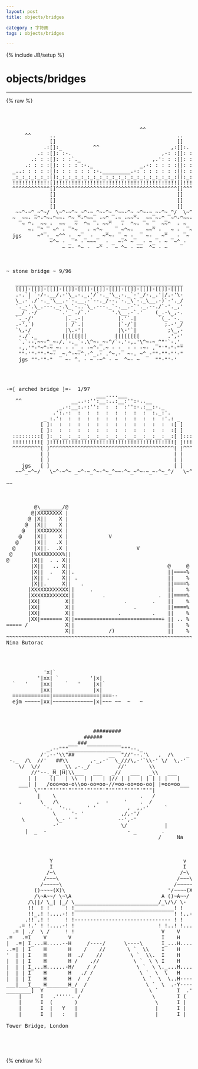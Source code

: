 ```yaml
---
layout: post
title: objects/bridges
category : 字符画
tags : objects/bridges
---
```

{% include JB/setup %}
# objects/bridges
---
{% raw %}
<pre>



                                           ^^
      ^^      ..                                       ..
              []                                       []
            .:[]:_          ^^                       ,:[]:.
          .: :[]: :-.                             ,-: :[]: :.
        .: : :[]: : :`._                       ,.&#039;: : :[]: : :.
      .: : : :[]: : : : :-._               _,-: : : : :[]: : : :.
  _..: : : : :[]: : : : : : :-._________.-: : : : : : :[]: : : : :-._
  _:_:_:_:_:_:[]:_:_:_:_:_:_:_:_:_:_:_:_:_:_:_:_:_:_:_:[]:_:_:_:_:_:_
  !!!!!!!!!!!![]!!!!!!!!!!!!!!!!!!!!!!!!!!!!!!!!!!!!!!![]!!!!!!!!!!!!!
  ^^^^^^^^^^^^[]^^^^^^^^^^^^^^^^^^^^^^^^^^^^^^^^^^^^^^^[]^^^^^^^^^^^^^
              []                                       []
              []                                       []
              []                                       []
   ~~^-~^_~^~/  \~^-~^~_~^-~_^~-^~_^~~-^~_~^~-~_~-^~_^/  \~^-~_~^-~~- 
  ~ _~~- ~^-^~-^~~- ^~_^-^~~_ -~^_ -~_-~~^- _~~_~-^_ ~^-^~~-_^-~ ~^
     ~ ^- _~~_-  ~~ _ ~  ^~  - ~~^ _ -  ^~-  ~ _  ~~^  - ~_   - ~^_~
       ~-  ^_  ~^ -  ^~ _ - ~^~ _   _~^~-  _ ~~^ - _ ~ - _ ~~^ -
  jgs     ~^ -_ ~^^ -_ ~ _ - _ ~^~-  _~ -_   ~- _ ~^ _ -  ~ ^-
              ~^~ - _ ^ - ~~~ _ - _ ~-^ ~ __- ~_ - ~  ~^_-
                  ~ ~- ^~ -  ~^ -  ~ ^~ - ~~  ^~ - ~



~ stone bridge ~ 9/96

   ______________________________________________________
   [[]]-[[]]-[[]]-[[]]-[[]]-[[]]-[[]]-[[]]-[[]]-[[]]-[[]]
   .-.`| `-/-.__/.-&#039;\_.-._,&#039;/`-._&#039;\_.-._`-&#039;_/-._.&#039;|/.-&#039;\-
   \_.-`./`-._&#039;\__.-`-.__.-`--._/--.`-._\`-._\__.-)`-&#039;._/
   `._-&#039;.\_.---._-.\_`-..`\_.---._`-.__.-`&#039;._.--./`-&#039;._,&#039;
   __/`.-/       `.&#039;_`./`.&#039;       &#039;.\__.-`.&#039;    (_.-\_,-.
   `._-/&#039;          |._.-|           |.&#039;`.|       `(_.`-._
   .-&#039;,`)          | /`.|           |`-/`|         ;.-&#039;_/
   `\,-/           |\.-&#039;|           |\-&#039;`|          ;\_,-
    -./`._        [[[[[[[[         [[[[[[[[         .&#039;,-&#039;
    `.`--.~~-^_~-/.`-._`-.\^~-_~-^/`-.&#039;-,.&#039;\^~-~_^&quot;&#039;`-.&#039;_
    -,.&#039;&quot;-&quot;~^-~_~- - - _- -~^-_.~ - -_ - - -~- . &quot;&#039;&quot;-&quot;-&quot;&quot;
    &quot;&quot;-&#039;&quot;-&quot;&quot;-&quot;~- _~.^-~-^.-^_.- .^~.-  ~-. ~^_-&quot;&quot;-&quot;&quot;-&quot;&#039;-&quot;
    jgs &quot;&quot;-&#039;&quot;-&quot;    ~- ^. - ~ -~^ - ~  ^~- ~     &quot;&quot;-&quot;&#039;-&#039;




-=[ arched bridge ]=-  1/97
                             ___....___
   ^^                __..-:&#039;&#039;:__:..:__:&#039;&#039;:-..__
                 _.-:__:.-:&#039;&#039;:  :  :  :&#039;&#039;:-.:__:-._
               .&#039;:.-:  :  :  :  :  :  :  :  :  :._:&#039;.
            _ :.&#039;:  :  :  :  :  :  :  :  :  :  :  :&#039;.: _
           [ ]:  :  :  :  :  :  :  :  :  :  :  :  :  :[ ]
           [ ]:  :  :  :  :  :  :  :  :  :  :  :  :  :[ ]
  :::::::::[ ]:__:__:__:__:__:__:__:__:__:__:__:__:__:[ ]:::::::::::
  !!!!!!!!![ ]!!!!!!!!!!!!!!!!!!!!!!!!!!!!!!!!!!!!!!!![ ]!!!!!!!!!!!
  ^^^^^^^^^[ ]^^^^^^^^^^^^^^^^^^^^^^^^^^^^^^^^^^^^^^^^[ ]^^^^^^^^^^^
           [ ]                                        [ ]
           [ ]                                        [ ]
     jgs   [ ]                                        [ ]
   ~~^_~^~/   \~^-~^~ _~^-~_^~-^~_^~~-^~_~^~-~_~-^~_^/   \~^ ~~_ ^

~~



         @\_______/@
        @|XXXXXXXX |
       @ |X||    X |
      @  |X||    X |
     @   |XXXXXXXX |
    @    |X||    X |             V
   @     |X||   .X |
  @      |X||.  .X |                      V
 @      |%XXXXXXXX%||
@       |X||  . . X||
        |X||   .. X||                               @     @
        |X||  .   X||.                              ||====%
        |X|| .    X|| .                             ||    %
        |X||.     X||   .                           ||====%
       |XXXXXXXXXXXX||     .                        ||    %
       |XXXXXXXXXXXX||         .                 .  ||====% .
       |XX|        X||                .        .    ||    %  .
       |XX|        X||                   .          ||====%   .
       |XX|        X||              .          .    ||    %     .
       |XX|======= X||============================+ || .. %  ........
===== /            X||                              ||    %
                   X||           /)                 ||    %
~~~~~~~~~~~~~~~~~~~~~~~~~~~~~~~~~~~~~~~~~~~~~~~~~~~~~~~~~~~~~~~~~~~~~~~~
Nina Butorac




            &#039;x|`
          &#039;|xx| `          &#039;|x|
  `   &#039;    |xx|    `   &#039;    |x|`
           |xx|             |x|
  ============|===============|===--
  ejm ~~~~~|xx|~~~~~~~~~~~~~|x|~~~ ~~  ~   ~




                            #########                      
                         ######                            
                    ___###___________                      
             _,--&quot;&quot;&quot;_________________&quot;&quot;&quot;--._               
           /&#039;,--&#039;\\&quot;##           __  &quot;//&#039;--.&#039;\   ,  /\    _
 -._  /\  //&#039;   ##\\       ,-_,-&#039;  \_///\,-&#039;`\\-&#039; \/  \,-&#039; 
    \/  \//    _  _\\ ,-._/         //&#039;       \\           
        //&#039;--._M_|H|\\___   ___   _//   ___   _\\   ___    
       | |    (|   | \\  | |   | |// | |   | | | | |   |   
    ___| |   /ooo=oo-o\\oo-oo=oo-//=oo-oo=oo-oo| |=oo=oo___
         \&quot;&#039;&quot;&#039;&quot;&#039;&quot;&#039;&quot;&#039;&quot;&#039;&quot;&#039;&quot;&#039;&quot;&#039;&quot;&#039;&quot;&#039;&quot;&#039;&quot;&#039;&quot;&#039;&quot;&#039;&quot;&#039;&quot;&#039;&quot;&#039;&quot;|           
          |    \                           .   /           
    .      \   /\            .  -     &#039;    .  /            
            `-.  &#039;-..     &#039; &#039;          ,  ,,-&#039;     `       
               \     &#039;- &#039;            ,/,-&#039;/                
     \          \_- &#039; &#039;             --&#039;,-&#039;                 
               -&#039;                    \/            |       
      |  _  -                          - _        .       
                                                 /     Na    



              Y                                          v
              I                                          I
             /~\                                        /~\
            /~~~\                                      /~~~\
           /~~~~~\                                    /~~~~~\
         ()~~~~(X)\                                 &#039;/~~~~(X)\ A
         /\~A~~/ \~\A                             A ()~A~~/ \_/ \
       /\||/ \_| |_/ \___________________________/_\/\/ \-    ! !
       !!  ! !     ! !________________________________! !     ! !
       !!_.! !....-! !                                ! !..-&#039;&#039;! ! =.
      .!! .! !     ! !------------------------------- ! !     ! ! |=.
    .= !.&#039; ! !....-! !                           ! !..! !...-&#039; V=.| =.
  .= | ./  \ /     ! !                            V    V       H =.  =..
.=   .=I    V       V                             I    H       H  |=.  |=.
|  .=| I_...H.....--H     /----/      \----\      I_...H....-&#039;&#039;H  | |=.| |
..=| | I    H       H    /    //       \ `  \\    I    H       H  | |  =.
&#039;  | | I    H       H  ./    //         \ `  \\.  I    H       H  | |  | &#039;
|  | | I    H       H /    .//           \ `  \ \ I    H       H  | |  | |
|  | | I_...H......-H/    / /             \ `  \ \._...H.....-&#039;H  | |  | |
|  | | I    H       H   ./ /               \ `  \  \   H       H    |    |
|  | | I    H       H  /  /                 \ `  \  \..H-------H---+------
___|___I___ H_______H_/  /                   \ `  \  .-Y-----------+------
________]  Y          | /                     \ `      I  .&#039;&#039;&#039;&#039;&#039;.  |
    |      I   .&#039;&#039;&#039;&#039;&#039;. /                       \       I (       ) |
    |      I  (       )                         \      I |   Y   | |
    |      I  |   Y   |                         |      I |   :   | |
    |      I  |   :   |                         |      I |   :   | |Meph.

Tower Bridge, London



 </pre>
{% endraw %}
